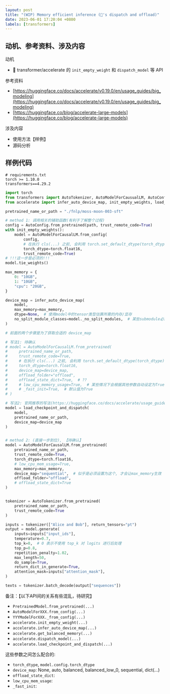 ```yaml
---
layout: post
title: "(WIP) Memory efficient inference (🤗's dispatch and offload)"
date: 2023-06-01 17:20:04 +0800
labels: [transformers]
---
```


## 动机、参考资料、涉及内容

动机

- 🤗 transformer/accelerate 的 `init_empty_weight` 和 `dispatch_model` 等 API

参考资料

- [https://huggingface.co/docs/accelerate/v0.19.0/en/usage_guides/big_modeling](https://huggingface.co/docs/accelerate/v0.19.0/en/usage_guides/big_modeling)
- [https://huggingface.co/blog/accelerate-large-models](https://huggingface.co/blog/accelerate-large-models)

涉及内容

- 使用方法【样例】
- 源码分析

## 样例代码

```
# requirements.txt
torch >= 1.10.0
transformers==4.29.2
```

```python
import torch
from transformers import AutoTokenizer, AutoModelForCausualLM, AutoConfig
from accelerate import infer_auto_device_map, init_empty_weights, load_checkpoint_and_dispatch

pretrained_name_or_path = "./fnlp/moss-moon-003-sft"

# method 1: 调用相关的辅助函数(有利于了解整个过程)
config = AutoConfig.from_pretrained(path, trust_remote_code=True)
with init_empty_weights():
    model = AutoModelForCausalLM.from_config(
        config,
        # 在执行 cls(...) 之前, 会利用 torch.set_default_dtype(torch_dtype)全局设定默认浮点数类型
        torch_dtype=torch.float16,
        trust_remote_code=True)
# !!!这一步是必须的!!!
model.tie_weights()

max_memory = {
    0: "10GB",
    1: "10GB",
    "cpu": "20GB",
}

device_map = infer_auto_device_map(
    model,
    max_memory=max_memory,
    dtype=None,  # 使用model中的tensor类型估算所需的内存/显存
    no_split_module_classes=model._no_split_modules,  # 某些submodule必须放在同一个设备上
)

# 前面的两个步骤是为了获取合适的 device_map

# 写法1: 待确认
# model = AutoModelForCausalLM.from_pretrained(
#     pretrained_name_or_path,
#     trust_remote_code=True,
#     # 在执行 cls(...) 之前, 会利用 torch.set_default_dtype(torch_dtype)全局设定默认浮点数类型
#     torch_dtype=torch.float16,  
#     device_map=device_map,
#     offload_folder="offload",
#     offload_state_dict=True,  # ??
#     # low_cpu_memory_usage=True,  # 某些情况下会根据其他参数自动设定为True
#     # _fast_init=True,  # 默认值为True
# )

# 写法2: 官网推荐的写法(https://huggingface.co/docs/accelerate/usage_guides/big_modeling)
model = load_checkpoint_and_dispatch(
    model,
    pretrained_name_or_path,
    device_map=device_map
)


# method 2: (直接一步到位), 【待确认】
model = AutoModelForCausalLM.from_pretrained(
    pretrained_name_or_path,
    trust_remote_code=True,
    torch_dtype=torch.float16,
    # low_cpu_mem_usage=True,
    max_memory=max_memory,
    device_map="sequential",  # 似乎是必须设置为这个, 才会让max_memory生效
    offload_folder="offload",
    # offload_state_dict=True
)


tokenizer = AutoTokenizer.from_pretrained(
    pretrained_name_or_path,
    trust_remote_code=True
)

inputs = tokenizer(["Alice and Bob"], return_tensors="pt")
output = model.generate(
    inputs=inputs["input_ids"],
    temperature=0.7,
    top_k=0,  # 0 表示不使用 top_k 对 logits 进行后处理
    top_p=0.8,
    repetition_penalty=1.02,
    max_length=50,
    do_sample=True,
    return_dict_in_generate=True,
    attention_mask=inputs["attention_mask"],
)

texts = tokenizer.batch_decode(output["sequences"])
```


备注：【以下API间的关系有些混乱，待研究】

- `PretrainedModel.from_pretrained(...)`
- `AutoModelForXXX.from_config(...)`
- `YYYModelForXXX._from_config(...)`
- `accelerate.init_empty_weight(...)`
- `accelerate.infer_auto_device_map(...)`
- `accelerate.get_balanced_memory(...)`
- `accelerate.dispatch_model(...)`
- `accelerate.load_checkpoint_and_dispatch(...)`

这些参数之间怎么配合的:

- `torch_dtype`, `model.config.torch_dtype`
- `device_map`: None, auto, balanced, balanced_low_0, sequential, dict(...)
- `offload_state_dict`: 
- `low_cpu_mem_usage`:
- `_fast_init`:

